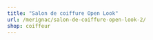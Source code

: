 ```yaml
---
title: "Salon de coiffure Open Look"
url: /merignac/salon-de-coiffure-open-look-2/
shop: coiffeur
---
```

